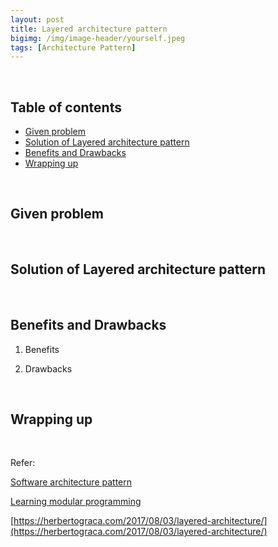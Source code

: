 ```yaml
---
layout: post
title: Layered architecture pattern
bigimg: /img/image-header/yourself.jpeg
tags: [Architecture Pattern]
---
```





<br>

## Table of contents
- [Given problem](#given-problem)
- [Solution of Layered architecture pattern](#solution-of-layered-architecture-pattern)
- [Benefits and Drawbacks](#benefits-and-drawbacks)
- [Wrapping up](#wrapping-up)


<br>

## Given problem





<br>

## Solution of Layered architecture pattern






<br>

## Benefits and Drawbacks
1. Benefits




2. Drawbacks




<br>

## Wrapping up




<br>

Refer:

[Software architecture pattern]()

[Learning modular programming](http://file.allitebooks.com/20170627/Learning%20Modular%20Java%20Programming.pdf)

[https://herbertograca.com/2017/08/03/layered-architecture/](https://herbertograca.com/2017/08/03/layered-architecture/)